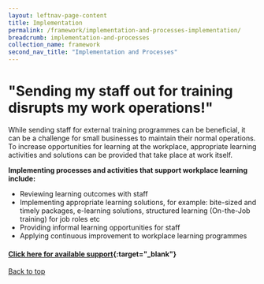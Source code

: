 ```yaml
---
layout: leftnav-page-content
title: Implementation
permalink: /framework/implementation-and-processes-implementation/
breadcrumb: implementation-and-processes
collection_name: framework
second_nav_title: "Implementation and Processes"
---
```



# **"Sending my staff out for training disrupts my work operations!"**

		
While sending staff for external training programmes can be beneficial, it can be a challenge for small businesses to maintain their normal operations. To increase opportunities for learning at the workplace, appropriate learning activities and solutions can be provided that take place at work itself.


**Implementing processes and activities that support workplace learning include:**

- Reviewing learning outcomes with staff 
- Implementing appropriate learning solutions, for example: bite-sized and timely packages, e-learning solutions, structured learning (On-the-Job training) for job roles etc
- Providing informal learning opportunities for staff
- Applying continuous improvement to workplace learning programmes



#### [Click here for available support](https://nyp-wpl-staging.netlify.com/framework/implementation-and-processes-support/){:target="_blank"}

[Back to top](#top)
